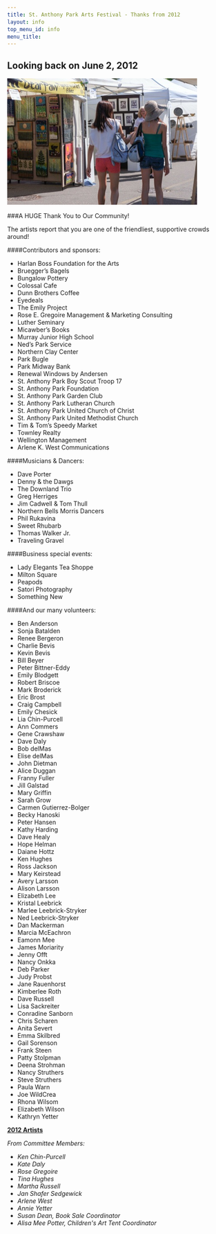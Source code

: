 ```yaml
---
title: St. Anthony Park Arts Festival - Thanks from 2012
layout: info
top_menu_id: info
menu_title:
---
```


## Looking back on June 2, 2012

<img src="/images/photos2012/artsfest-04231.jpg" class='border1' alt="artsfest-04235" width="440" height="292" />

###A HUGE Thank You to Our Community!

The artists report that you are one of the friendliest, supportive crowds around!

####Contributors and sponsors:

- Harlan Boss Foundation for the Arts
- Bruegger’s Bagels
- Bungalow Pottery
- Colossal Cafe
- Dunn Brothers Coffee
- Eyedeals
- The Emily Project 
- Rose E. Gregoire Management & Marketing Consulting
- Luther Seminary
- Micawber’s Books
- Murray Junior High School
- Ned’s Park Service
- Northern Clay Center
- Park Bugle
- Park Midway Bank
- Renewal Windows by Andersen
- St. Anthony Park Boy Scout Troop 17
- St. Anthony Park Foundation  
- St. Anthony Park Garden Club
- St. Anthony Park Lutheran Church
- St. Anthony Park United Church of Christ
- St. Anthony Park United Methodist Church
- Tim & Tom’s Speedy Market
- Townley Realty
- Wellington Management
- Arlene K. West Communications

####Musicians & Dancers:

- Dave Porter
- Denny & the Dawgs
- The Downland Trio
- Greg Herriges
- Jim Cadwell & Tom Thull
- Northern Bells Morris Dancers
- Phil Rukavina
- Sweet Rhubarb
- Thomas Walker Jr.
- Traveling Gravel

####Business special events:

- Lady Elegants Tea Shoppe
- Milton Square
- Peapods
- Satori Photography
- Something New

####And our many volunteers:

- Ben Anderson
- Sonja Batalden
- Renee Bergeron
- Charlie Bevis
- Kevin Bevis
- Bill Beyer
- Peter Bittner-Eddy
- Emily Blodgett
- Robert Briscoe
- Mark Broderick
- Eric Brost
- Craig Campbell
- Emily Chesick
- Lia Chin-Purcell
- Ann Commers
- Gene Crawshaw
- Dave Daly
- Bob delMas
- Elise delMas
- John Dietman
- Alice Duggan
- Franny Fuller
- Jill Galstad
- Mary Griffin
- Sarah Grow
- Carmen Gutierrez-Bolger
- Becky Hanoski
- Peter Hansen
- Kathy Harding
- Dave Healy
- Hope Helman
- Daiane Hottz
- Ken Hughes
- Ross Jackson
- Mary Keirstead
- Avery Larsson
- Alison Larsson
- Elizabeth Lee
- Kristal Leebrick
- Marlee Leebrick-Stryker
- Ned Leebrick-Stryker 
- Dan Mackerman
- Marcia McEachron
- Eamonn Mee
- James Moriarity
- Jenny Offt
- Nancy Onkka
- Deb Parker
- Judy Probst
- Jane Rauenhorst
- Kimberlee Roth
- Dave Russell
- Lisa Sackreiter
- Conradine Sanborn
- Chris Scharen
- Anita Severt
- Emma Skilbred
- Gail Sorenson
- Frank Steen
- Patty Stolpman
- Deena Strohman
- Nancy Struthers
- Steve Struthers
- Paula Warn
- Joe WildCrea
- Rhona Wilsom
- Elizabeth Wilson
- Kathryn Yetter

[**2012 Artists**](/info/artists2012.html)

*From Committee Members:*
- *Ken Chin-Purcell*
- *Kate Daly*
- *Rose Gregoire*
- *Tina Hughes*
- *Martha Russell*
- *Jan Shafer Sedgewick*
- *Arlene West*
- *Annie Yetter*
- *Susan Dean, Book Sale Coordinator*
- *Alisa Mee Potter, Children's Art Tent Coordinator*
